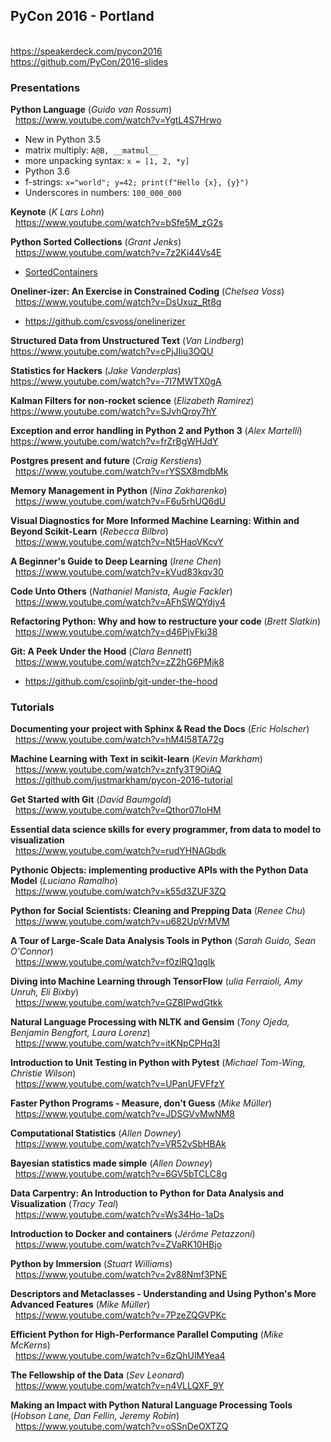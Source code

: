 ## PyCon 2016 - Portland

<br/>https://speakerdeck.com/pycon2016
<br/>https://github.com/PyCon/2016-slides

### Presentations

**Python Language** (_Guido van Rossum_)
<br/>&nbsp;&nbsp;https://www.youtube.com/watch?v=YgtL4S7Hrwo
 - New in Python 3.5
  - matrix multiply: `A@B, __matmul__`
  - more unpacking syntax: `x = [1, 2, *y]`
 - Python 3.6
  - f-strings: `x="world"; y=42; print(f"Hello {x}, {y}")`
  - Underscores in numbers: `100_000_000`

**Keynote** (_K Lars Lohn_)
<br/>&nbsp;&nbsp;https://www.youtube.com/watch?v=bSfe5M_zG2s

**Python Sorted Collections** (_Grant Jenks_)
<br/>&nbsp;&nbsp;https://www.youtube.com/watch?v=7z2Ki44Vs4E
 - [SortedContainers](https://pypi.python.org/pypi/sortedcontainers/1.5.2)

**Oneliner-izer: An Exercise in Constrained Coding** (_Chelsea Voss_)
<br/>&nbsp;&nbsp;https://www.youtube.com/watch?v=DsUxuz_Rt8g
 - https://github.com/csvoss/onelinerizer

**Structured Data from Unstructured Text** (_Van Lindberg_)
<br/>https://www.youtube.com/watch?v=cPjJIiu3OQU

**Statistics for Hackers** (_Jake Vanderplas_)
<br/>https://www.youtube.com/watch?v=-7I7MWTX0gA

**Kalman Filters for non-rocket science** (_Elizabeth Ramirez_)
<br/>https://www.youtube.com/watch?v=SJvhQroy7hY

**Exception and error handling in Python 2 and Python 3** (_Alex Martelli_)
<br/>https://www.youtube.com/watch?v=frZrBgWHJdY

**Postgres present and future** (_Craig Kerstiens_)
<br/>&nbsp;&nbsp;https://www.youtube.com/watch?v=rYSSX8mdbMk

**Memory Management in Python** (_Nina Zakharenko_)
<br/>&nbsp;&nbsp;https://www.youtube.com/watch?v=F6u5rhUQ6dU

**Visual Diagnostics for More Informed Machine Learning: Within and Beyond Scikit-Learn** (_Rebecca Bilbro_)
<br/>&nbsp;&nbsp;https://www.youtube.com/watch?v=Nt5HaoVKcvY

**A Beginner's Guide to Deep Learning** (_Irene Chen_)
<br/>&nbsp;&nbsp;https://www.youtube.com/watch?v=kVud83kqv30

**Code Unto Others** (_Nathaniel Manista, Augie Fackler_)
<br/>&nbsp;&nbsp;https://www.youtube.com/watch?v=AFhSWQYdjy4

**Refactoring Python: Why and how to restructure your code** (_Brett Slatkin_)
<br/>&nbsp;&nbsp;https://www.youtube.com/watch?v=d46PjvFki38

**Git: A Peek Under the Hood** (_Clara Bennett_)
<br/>&nbsp;&nbsp;https://www.youtube.com/watch?v=zZ2hG6PMjk8
 - https://github.com/csojinb/git-under-the-hood

### Tutorials

**Documenting your project with Sphinx & Read the Docs** (_Eric Holscher_)
<br/>&nbsp;&nbsp;https://www.youtube.com/watch?v=hM4I58TA72g

**Machine Learning with Text in scikit-learn** (_Kevin Markham_)
<br/>&nbsp;&nbsp;https://www.youtube.com/watch?v=znfy3T9OiAQ
<br/>&nbsp;&nbsp;https://github.com/justmarkham/pycon-2016-tutorial

**Get Started with Git** (_David Baumgold_)
<br/>&nbsp;&nbsp;https://www.youtube.com/watch?v=Qthor07loHM

**Essential data science skills for every programmer, from data to model to visualization**
<br/>&nbsp;&nbsp;https://www.youtube.com/watch?v=rudYHNAGbdk

**Pythonic Objects: implementing productive APIs with the Python Data Model** (_Luciano Ramalho_)
<br/>&nbsp;&nbsp;https://www.youtube.com/watch?v=k55d3ZUF3ZQ

**Python for Social Scientists: Cleaning and Prepping Data** (_Renee Chu_)
<br/>&nbsp;&nbsp;https://www.youtube.com/watch?v=u682UpVrMVM

**A Tour of Large-Scale Data Analysis Tools in Python** (_Sarah Guido, Sean O'Connor_)
<br/>&nbsp;&nbsp;https://www.youtube.com/watch?v=f0zlRQ1qgIk

**Diving into Machine Learning through TensorFlow** (_ulia Ferraioli, Amy Unruh, Eli Bixby_)
<br/>&nbsp;&nbsp;https://www.youtube.com/watch?v=GZBIPwdGtkk

**Natural Language Processing with NLTK and Gensim** (_Tony Ojeda, Benjamin Bengfort, Laura Lorenz_)
<br/>&nbsp;&nbsp;https://www.youtube.com/watch?v=itKNpCPHq3I

**Introduction to Unit Testing in Python with Pytest** (_Michael Tom-Wing, Christie Wilson_)
<br/>&nbsp;&nbsp;https://www.youtube.com/watch?v=UPanUFVFfzY

**Faster Python Programs - Measure, don't Guess** (_Mike Müller_)
<br/>&nbsp;&nbsp;https://www.youtube.com/watch?v=JDSGVvMwNM8

**Computational Statistics** (_Allen Downey_)
<br/>&nbsp;&nbsp;https://www.youtube.com/watch?v=VR52vSbHBAk

**Bayesian statistics made simple** (_Allen Downey_)
<br/>&nbsp;&nbsp;https://www.youtube.com/watch?v=6GV5bTCLC8g

**Data Carpentry: An Introduction to Python for Data Analysis and Visualization** (_Tracy Teal_)
<br/>&nbsp;&nbsp;https://www.youtube.com/watch?v=Ws34Ho-1aDs

**Introduction to Docker and containers** (_Jérôme Petazzoni_)
<br/>&nbsp;&nbsp;https://www.youtube.com/watch?v=ZVaRK10HBjo

**Python by Immersion** (_Stuart Williams_)
<br/>&nbsp;&nbsp;https://www.youtube.com/watch?v=2v88Nmf3PNE

**Descriptors and Metaclasses - Understanding and Using Python's More Advanced Features** (_Mike Müller_)
<br/>&nbsp;&nbsp;https://www.youtube.com/watch?v=7PzeZQGVPKc

**Efficient Python for High-Performance Parallel Computing** (_Mike McKerns_)
<br/>&nbsp;&nbsp;https://www.youtube.com/watch?v=6zQhUlMYea4

**The Fellowship of the Data** (_Sev Leonard_)
<br/>&nbsp;&nbsp;https://www.youtube.com/watch?v=n4VLLQXF_9Y

**Making an Impact with Python Natural Language Processing Tools** (_Hobson Lane, Dan Fellin, Jeremy Robin_)
<br/>&nbsp;&nbsp;https://www.youtube.com/watch?v=oSSnDeOXTZQ
